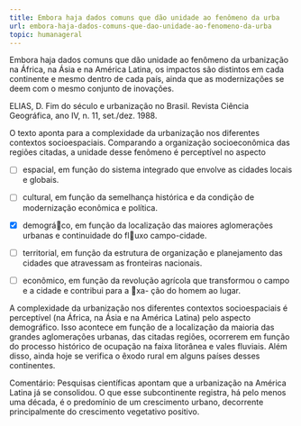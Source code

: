 ```yaml
---
title: Embora haja dados comuns que dão unidade ao fenômeno da urba
url: embora-haja-dados-comuns-que-dao-unidade-ao-fenomeno-da-urba
topic: humanageral
---
```



Embora haja dados comuns que dão unidade ao fenômeno da urbanização na África, na Ásia e na América Latina, os impactos são distintos em cada continente e mesmo dentro de cada país, ainda que as modernizações se deem com o mesmo conjunto de inovações.

ELIAS, D. Fim do século e urbanização no Brasil. Revista Ciência Geográfica, ano IV, n. 11, set./dez. 1988.

O texto aponta para a complexidade da urbanização nos diferentes contextos socioespaciais. Comparando a organização socioeconômica das regiões citadas, a unidade desse fenômeno é perceptível no aspecto



- [ ] espacial, em função do sistema integrado que envolve as cidades locais e globais.
- [ ] cultural, em função da semelhança histórica e da condição de modernização econômica e política.
- [x] demográco, em função da localização das maiores aglomerações urbanas e continuidade do fluxo campo-cidade.
- [ ] territorial, em função da estrutura de organização e planejamento das cidades que atravessam as fronteiras nacionais.
- [ ] econômico, em função da revolução agrícola que transformou o campo e a cidade e contribui para a xa- ção do homem ao lugar.


A complexidade da urbanização nos diferentes contextos socioespaciais é perceptível (na África, na Ásia e na América Latina) pelo aspecto demográfico. Isso acontece em função de a localização da maioria das grandes aglomerações urbanas, das citadas regiões, ocorrerem em função do processo histórico de ocupação na faixa litorânea e vales fluviais. Além disso, ainda hoje se verifica o êxodo rural em alguns países desses continentes.

Comentário: Pesquisas científicas apontam que a urbanização na América Latina já se consolidou. O que esse subcontinente registra, há pelo menos uma década, é o predomínio de um crescimento urbano, decorrente principalmente do crescimento vegetativo positivo.
